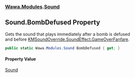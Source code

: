 ### [Wawa.Modules](Wawa.Modules.md 'Wawa.Modules').[Sound](Sound.md 'Wawa.Modules.Sound')

## Sound.BombDefused Property

Gets the sound that plays immediately after a bomb is defused  
and before [KMSoundOverride.SoundEffect.GameOverFanfare](https://docs.microsoft.com/en-us/dotnet/api/KMSoundOverride.SoundEffect.GameOverFanfare 'KMSoundOverride.SoundEffect.GameOverFanfare').

```csharp
public static Wawa.Modules.Sound BombDefused { get; }
```

#### Property Value
[Sound](Sound.md 'Wawa.Modules.Sound')